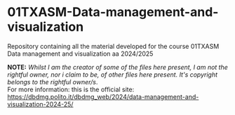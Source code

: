 # 01TXASM-Data-management-and-visualization
Repository containing all the material developed for the course 01TXASM Data management and visualization aa 2024/2025 



<b>NOTE:</b> <em>Whilst I am the creator of some of the files here present, I am not the rightful owner, nor i claim to be, of other files here present. 
It's copyright belongs to the rightful owner/s</em>.<br>
For more information: this is the official site: https://dbdmg.polito.it/dbdmg_web/2024/data-management-and-visualization-2024-25/
